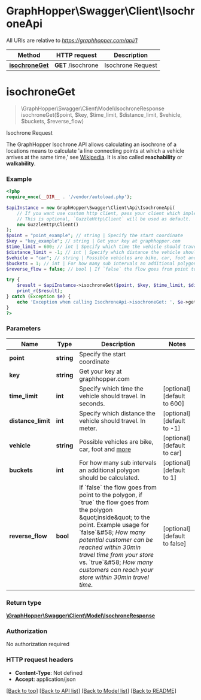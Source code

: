 # GraphHopper\Swagger\Client\IsochroneApi

All URIs are relative to *https://graphhopper.com/api/1*

Method | HTTP request | Description
------------- | ------------- | -------------
[**isochroneGet**](IsochroneApi.md#isochroneGet) | **GET** /isochrone | Isochrone Request


# **isochroneGet**
> \GraphHopper\Swagger\Client\Model\IsochroneResponse isochroneGet($point, $key, $time_limit, $distance_limit, $vehicle, $buckets, $reverse_flow)

Isochrone Request

The GraphHopper Isochrone API allows calculating an isochrone of a locations means to calculate 'a line connecting points at which a vehicle arrives at the same time,' see [Wikipedia](http://en.wikipedia.org/wiki/Isochrone_map). It is also called **reachability** or **walkability**.

### Example
```php
<?php
require_once(__DIR__ . '/vendor/autoload.php');

$apiInstance = new GraphHopper\Swagger\Client\Api\IsochroneApi(
    // If you want use custom http client, pass your client which implements `GuzzleHttp\ClientInterface`.
    // This is optional, `GuzzleHttp\Client` will be used as default.
    new GuzzleHttp\Client()
);
$point = "point_example"; // string | Specify the start coordinate
$key = "key_example"; // string | Get your key at graphhopper.com
$time_limit = 600; // int | Specify which time the vehicle should travel. In seconds.
$distance_limit = -1; // int | Specify which distance the vehicle should travel. In meter.
$vehicle = "car"; // string | Possible vehicles are bike, car, foot and [more](https://graphhopper.com/api/1/docs/supported-vehicle-profiles/)
$buckets = 1; // int | For how many sub intervals an additional polygon should be calculated.
$reverse_flow = false; // bool | If `false` the flow goes from point to the polygon, if `true` the flow goes from the polygon \"inside\" to the point. Example usage for `false`&#58; *How many potential customer can be reached within 30min travel time from your store* vs. `true`&#58; *How many customers can reach your store within 30min travel time.*

try {
    $result = $apiInstance->isochroneGet($point, $key, $time_limit, $distance_limit, $vehicle, $buckets, $reverse_flow);
    print_r($result);
} catch (Exception $e) {
    echo 'Exception when calling IsochroneApi->isochroneGet: ', $e->getMessage(), PHP_EOL;
}
?>
```

### Parameters

Name | Type | Description  | Notes
------------- | ------------- | ------------- | -------------
 **point** | **string**| Specify the start coordinate |
 **key** | **string**| Get your key at graphhopper.com |
 **time_limit** | **int**| Specify which time the vehicle should travel. In seconds. | [optional] [default to 600]
 **distance_limit** | **int**| Specify which distance the vehicle should travel. In meter. | [optional] [default to -1]
 **vehicle** | **string**| Possible vehicles are bike, car, foot and [more](https://graphhopper.com/api/1/docs/supported-vehicle-profiles/) | [optional] [default to car]
 **buckets** | **int**| For how many sub intervals an additional polygon should be calculated. | [optional] [default to 1]
 **reverse_flow** | **bool**| If &#x60;false&#x60; the flow goes from point to the polygon, if &#x60;true&#x60; the flow goes from the polygon \&quot;inside\&quot; to the point. Example usage for &#x60;false&#x60;&amp;#58; *How many potential customer can be reached within 30min travel time from your store* vs. &#x60;true&#x60;&amp;#58; *How many customers can reach your store within 30min travel time.* | [optional] [default to false]

### Return type

[**\GraphHopper\Swagger\Client\Model\IsochroneResponse**](../Model/IsochroneResponse.md)

### Authorization

No authorization required

### HTTP request headers

 - **Content-Type**: Not defined
 - **Accept**: application/json

[[Back to top]](#) [[Back to API list]](../../README.md#documentation-for-api-endpoints) [[Back to Model list]](../../README.md#documentation-for-models) [[Back to README]](../../README.md)

